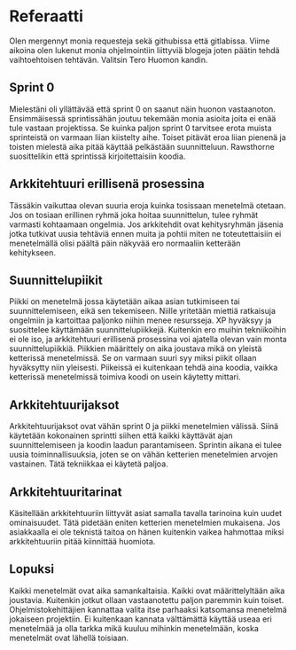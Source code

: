 # Referaatti

Olen mergennyt monia requesteja sekä githubissa että gitlabissa.
Viime aikoina olen lukenut monia ohjelmointiin liittyviä blogeja joten päätin tehdä vaihtoehtoisen tehtävän.
Valitsin Tero Huomon kandin.


## Sprint 0
Mielestäni oli yllättävää että sprint 0 on saanut näin huonon vastaanoton.
Ensimmäisessä sprintissähän joutuu tekemään monia asioita joita ei enää tule vastaan projektissa.
Se kuinka paljon sprint 0 tarvitsee erota muista sprinteistä on varmaan liian kiistelty aihe.
Toiset pitävät eroa liian pienenä ja toisten mielestä aika pitää käyttää pelkästään suunnitteluun.
Rawsthorne suosittelikin että sprintissä kirjoitettaisiin koodia.

## Arkkitehtuuri erillisenä prosessina
Tässäkin vaikuttaa olevan suuria eroja kuinka tosissaan menetelmä otetaan.
Jos on tosiaan erillinen ryhmä joka hoitaa suunnittelun, tulee ryhmät varmasti kohtaamaan ongelmia.
Jos arkkitehdit ovat kehitysryhmän jäsenia jotka tutkivat uusia tehtäviä ennen muita ja pohtii miten ne
toteutettaisiin ei menetelmällä olisi päältä päin näkyvää ero normaaliin ketterään kehitykseen.

## Suunnittelupiikit
Piikki on menetelmä jossa käytetään aikaa asian tutkimiseen tai suunnittelemiseen, eikä sen tekemiseen.
Niille yritetään miettiä ratkaisuja ongelmiin ja kartoittaa paljonko niihin menee resursseja.
XP hyväksyy ja suosittelee käyttämään suunnittelupiikkejä.
Kuitenkin ero muihin tekniikoihin ei ole iso, ja arkkitehtuuri erillisenä 
prosessina voi ajatella olevan vain monta suunnittelupiikkiä.
Piikkien määrittely on aika joustava mikä on yleistä ketterissä menetelmissä.
Se on varmaan suuri syy miksi piikit ollaan hyväksytty niin yleisesti.
Piikeissä ei kuitenkaan tehdä aina koodia, vaikka ketterissä menetelmissä toimiva koodi on usein käytetty mittari.


## Arkkitehtuurijaksot
Arkkitehtuurijaksot ovat vähän sprint 0 ja piikki menetelmien välissä.
Siinä käytetään kokonainen sprintti siihen että kaikki käyttävät ajan suunnittelemiseen ja koodin laadun parantamiseen.
Sprintin aikana ei tulee uusia toiminnallisuuksia, joten se on vähän ketterien menetelmien arvojen vastainen.
Tätä tekniikkaa ei käytetä paljoa.

## Arkkitehtuuritarinat
Käsitellään arkkitehtuuriin liittyvät asiat samalla tavalla tarinoina kuin uudet ominaisuudet.
Tätä pidetään eniten ketterien menetelmien mukaisena.
Jos asiakkaalla ei ole teknistä taitoa on hänen kuitenkin vaikea hahmottaa miksi arkkitehtuuriin pitää kiinnittää huomiota.

## Lopuksi
Kaikki menetelmät ovat aika samankaltaisia.
Kaikki ovat määrittelyltään aika joustavia.
Kuitenkin jotkut ollaan vastaanotettu paljon paremmin kuin toiset.
Ohjelmistokehittäjien kannattaa valita itse parhaaksi katsomansa menetelmä jokaiseen projektiin.
Ei kuitenkaan kannata välttämättä käyttää useaa eri menetelmää ja olla tarkka
mikä kuuluu mihinkin menetelmään, koska menetelmät ovat lähellä toisiaan.
